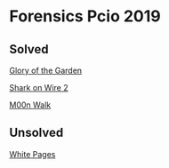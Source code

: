 # Forensics Pcio 2019

## Solved

[Glory of the Garden](Glory_of_the_garden.md)

[Shark on Wire 2](Shark-on-wire2.md)

[M00n Walk](m00nwalk.md)

## Unsolved

[White Pages](Whitepages.md)